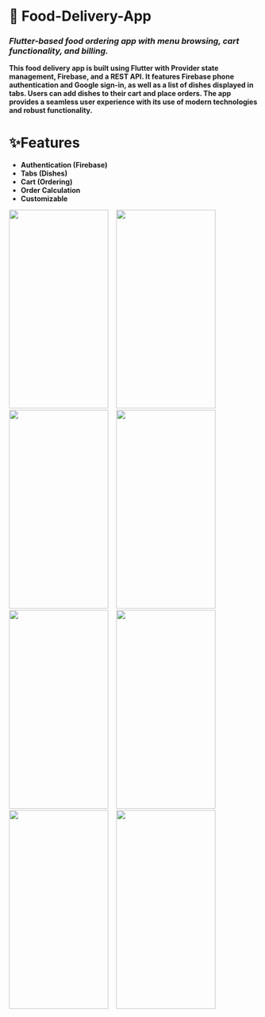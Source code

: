 # 🍔 Food-Delivery-App
### ***Flutter-based food ordering app with menu browsing, cart functionality, and billing.***

  **This food delivery app is built using Flutter with Provider state management, Firebase, and a REST API. 
It features Firebase phone authentication and Google sign-in, as well as a list of dishes displayed in tabs. 
Users can add dishes to their cart and place orders. 
The app provides a seamless user experience with its use of modern technologies and robust functionality.**

# ✨Features
 * **Authentication (Firebase)**
 * **Tabs (Dishes)**
 * **Cart (Ordering)**
 * **Order Calculation**
 * **Customizable**
 
<img src='https://user-images.githubusercontent.com/87460435/229749465-222465b0-fcd4-4d86-aab0-f7609bb94fe9.png' width= '200' height= '400'>&nbsp;&nbsp;&nbsp;&nbsp;<img src='https://user-images.githubusercontent.com/87460435/229749494-3674447a-101a-43e1-973a-68af123f4856.jpg' width= '200' height= '400'>&nbsp;&nbsp;&nbsp;&nbsp;<img src='https://user-images.githubusercontent.com/87460435/229749533-95748a92-1ee0-48c4-9066-0f9dd760c0df.png' width= '200' height= '400'>&nbsp;&nbsp;&nbsp;&nbsp;<img src='https://user-images.githubusercontent.com/87460435/229749624-0637a83b-0e6e-4b65-aa78-e90d7d9c7450.png' width= '200' height= '400'>&nbsp;&nbsp;&nbsp;&nbsp;<img src='https://user-images.githubusercontent.com/87460435/229749678-fbf3e6d6-a1ae-42b2-a90e-5f290c58d702.png' width= '200' height= '400'>&nbsp;&nbsp;&nbsp;&nbsp;<img src='https://user-images.githubusercontent.com/87460435/229749711-1aa694c2-b5a8-4968-82a8-f67ec60b2cbc.png' width= '200' height= '400'>&nbsp;&nbsp;&nbsp;&nbsp;<img src='https://user-images.githubusercontent.com/87460435/229749760-b965fae1-fdb7-4793-af24-c0d7420a61ce.png' width= '200' height= '400'>&nbsp;&nbsp;&nbsp;&nbsp;<img src='https://user-images.githubusercontent.com/87460435/229749793-e63f1d37-2b25-4e8d-98b6-dc016adee175.png' width= '200' height= '400'>&nbsp;&nbsp;&nbsp;&nbsp;
